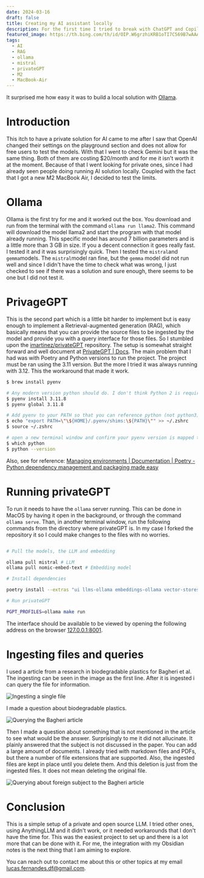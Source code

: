 ```yaml
---
date: 2024-03-16
draft: false
title: Creating my AI assistant locally
description: For the first time I tried to break with ChatGPT and Copilot to see what I could come up with. 
featured_image: https://th.bing.com/th/id/OIP.W6grzhiKRB1oTI7C569B7wAAAA?rs=1&pid=ImgDetMain
tags:
  - AI
  - RAG
  - ollama
  - mistral
  - privateGPT
  - M2
  - MacBook-Air
---
```


It surprised me how easy it was to build a local solution with [Ollama](https://ollama.com/).

# Introduction

This itch to have a private solution for AI came to me after I saw that OpenAI changed their settings on the playground section and does not allow for free users to test the models. With that I went to check Gemini but it was the same thing. Both of them are costing $20/month and for me it isn't worth it at the moment. Because of that I went looking for private ones, since I had already seen people doing running AI solution locally. Coupled with the fact that I got a new M2 MacBook Air, I decided to test the limits.

# Ollama

Ollama is the first try for me and it worked out the box. You download and run from the terminal with the command `ollama run llama2`. This command will download the model llama2 and start the program with that model already running. This specific model has around 7 billion parameters and is a little more than 3 GB in size. If you a decent connection it goes really fast. I tested it and it was surprisingly quick. Then I tested the `mistral`and `gemma`models.
The `mistral`model ran fine, but the `gemma` model did not run well and since I didn't have the time to check what was wrong, I just checked to see if there was a solution and sure enough, there seems to be one but I did not test it.

# PrivageGPT

This is the second part which is a little bit harder to implement but is easy enough to implement a Retrieval-augmented generation (RAG), which basically means that you can provide the source files to be ingested by the model and provide you with a query interface for those files. So I stumbled upon the [imartinez/privateGPT](https://github.com/imartinez/privateGPT) repository. The setup is somewhat straight forward and well document at [PrivateGPT | Docs](https://docs.privategpt.dev/installation/getting-started/installation).
The main problem that I had was with Poetry and Python versions to run the project. The project must be ran using the 3.11 version. But the more I tried it was always running with 3.12. This the workaround that made it work.

```bash
$ brew install pyenv

# Any modern version python should do. I don't think Python 2 is required any more.
$ pyenv install 3.11.8
$ pyenv global 3.11.8

# Add pyenv to your PATH so that you can reference python (not python3)
$ echo "export PATH=\"\${HOME}/.pyenv/shims:\${PATH}\"" >> ~/.zshrc
$ source ~/.zshrc

# open a new terminal window and confirm your pyenv version is mapped to python
$ which python
$ python --version

```

Also, see for reference: [Managing environments | Documentation | Poetry - Python dependency management and packaging made easy](https://python-poetry.org/docs/managing-environments/#switching-between-environments)

# Running privateGPT

To run it needs to have the `ollama` server running. This can be done in MacOS by having it open in the background, or through the command `ollama serve`.
Than, in another terminal window, run the following commands from the directory where privateGPT is. In my case I forked the repository it so I could make changes to the files with no worries.

```bash

# Pull the models, the LLM and embedding

ollama pull mistral # LLM
ollama pull nomic-embed-text # Embedding model

# Install dependencies

poetry install --extras "ui llms-ollama embeddings-ollama vector-stores-qdrant"

# Run privateGPT

PGPT_PROFILES=ollama make run
```

The interface should be available to be viewed by opening the following address on the browser [127.0.0.1:8001](http://127.0.0.1:8001/).

# Ingesting files and queries

I used a article from a research in biodegradable plastics for Bagheri et al. The ingesting can be seen in the image as the first line. After it is ingested i can query the file for information.

![Ingesting a single file](/images/Ingesting%20files%2020240316213238.png)

I made a question about biodegradable plastics.

![Querying the Bagheri article](/images/Querying%20Bagheri%2020240316213653.png)

Then I made a question about something that is not mentioned in the article to see what would be the answer.
Surprisingly to me it did not allucinate. It plainly answered that the subject is not discussed in the paper. You can add a large amount of documents. I already tried with markdown files and PDFs, but there a number of file extensions that are supported. Also, the ingested files are kept in place until you delete them. And this deletion is just from the ingested files. It does not mean deleting the original file.

![Querying about foreign subject to the Bagheri article](/images/Query%20about%20kraft%20paper%2020240316214244.png)
# Conclusion

This is a simple setup of a private and open source LLM. I tried other ones, using AnythingLLM and it didn't work, or it needed workarounds that I don't have the time for. This was the easiest project to set up and there is a lot more that can be done with it. For me, the integration with my Obsidian notes is the next thing that I am aiming to explore.

You can reach out to contact me about this or other topics at my email lucas.fernandes.df@gmail.com.
